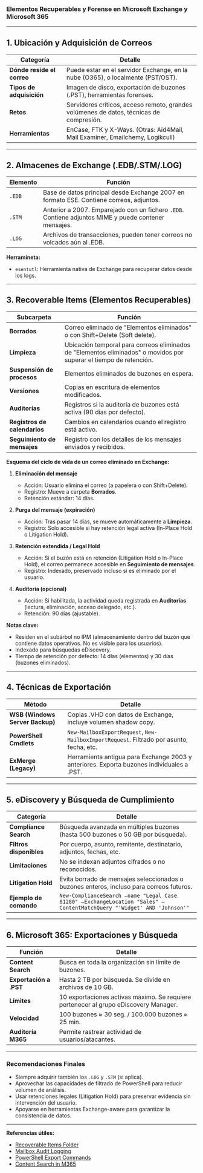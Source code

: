 ### Elementos Recuperables y Forense en Microsoft Exchange y Microsoft 365

---

## 1. Ubicación y Adquisición de Correos

| Categoría                  | Detalle                                                                                 |
| -------------------------- | --------------------------------------------------------------------------------------- |
| **Dónde reside el correo** | Puede estar en el servidor Exchange, en la nube (O365), o localmente (PST/OST).         |
| **Tipos de adquisición**   | Imagen de disco, exportación de buzones (.PST), herramientas forenses.                  |
| **Retos**                  | Servidores críticos, acceso remoto, grandes volúmenes de datos, técnicas de compresión. |
| **Herramientas**           | EnCase, FTK y X-Ways. (Otras: Aid4Mail, Mail Examiner, Emailchemy, Logikcull)           |

---

## 2. Almacenes de Exchange (.EDB/.STM/.LOG)

| Elemento   | Función                                                                                              |
| ---------- | ---------------------------------------------------------------------------------------------------- |
| `.EDB`     | Base de datos principal desde Exchange 2007 en formato ESE. Contiene correos, adjuntos.              |
| `.STM`     | Anterior a 2007. Emparejado con un fichero `.EDB`. Contiene adjuntos MIME y puede contener mensajes. |
| `.LOG`     | Archivos de transacciones, pueden tener correos no volcados aún al .EDB.                             |

**Herramineta:**
- `esentutl`: Herramienta nativa de Exchange para recuperar datos desde los logs.

---

## 3. Recoverable Items (Elementos Recuperables)

| Subcarpeta                   | Función                                                                                                            |
| ---------------------------- | ------------------------------------------------------------------------------------------------------------------ |
| **Borrados**                 | Correo eliminado de "Elementos eliminados" o con Shift+Delete (Soft delete).                                       |
| **Limpieza**                 | Ubicación temporal para correos eliminados de "Elementos eliminados" o movidos por superar el tiempo de retención. |
| **Suspensión de procesos**   | Elementos eliminados de buzones en espera.                                                                         |
| **Versiones**                | Copias en escritura de elementos modificados.                                                                      |
| **Auditorías**               | Registros si la auditoría de buzones está activa (90 días por defecto).                                            |
| **Registros de calendarios** | Cambios en calendarios cuando el registro está activo.                                                             |
| **Seguimiento de mensajes**  | Registro con los detalles de los mensajes enviados y recibidos.                                                    |

**Esquema del ciclo de vida de un correo eliminado en Exchange:**

1. **Eliminación del mensaje**
    - Acción: Usuario elimina el correo (a papelera o con Shift+Delete).
    - Registro: Mueve a carpeta **Borrados**.
    - Retención estándar: 14 días.

2. **Purga del mensaje (expiración)**
    - Acción: Tras pasar 14 días, se mueve automáticamente a **Limpieza**.
    - Registro: Solo accesible si hay retención legal activa (In-Place Hold o Litigation Hold).

3. **Retención extendida / Legal Hold**
    - Acción: Si el buzón está en retención (Litigation Hold o In-Place Hold), el correo permanece accesible en **Seguimiento de mensajes**.
    - Registro: Indexado, preservado incluso si es eliminado por el usuario.

4. **Auditoría (opcional)**
    - Acción: Si habilitada, la actividad queda registrada en **Auditorías** (lectura, eliminación, acceso delegado, etc.).
    - Retención: 90 días (ajustable).

**Notas clave:**
* Residen en el subárbol no IPM (almacenamiento dentro del buzón que contiene datos operativos. No es visible para los usuarios).
* Indexado para búsquedas eDiscovery.
* Tiempo de retención por defecto: 14 días (elementos) y 30 días (buzones eliminados).

---

## 4. Técnicas de Exportación

| Método                          | Detalle                                                                                   |
| ------------------------------- | ----------------------------------------------------------------------------------------- |
| **WSB (Windows Server Backup)** | Copias .VHD con datos de Exchange, incluye volumen shadow copy.                           |
| **PowerShell Cmdlets**          | `New-MailboxExportRequest`, `New-MailboxImportRequest`. Filtrado por asunto, fecha, etc.  |
| **ExMerge (Legacy)**            | Herramienta antigua para Exchange 2003 y anteriores. Exporta buzones individuales a .PST. |

---

## 5. eDiscovery y Búsqueda de Cumplimiento

| Categoría               | Detalle                                                                                                               |
| ----------------------- | --------------------------------------------------------------------------------------------------------------------- |
| **Compliance Search**   | Búsqueda avanzada en múltiples buzones (hasta 500 buzones o 50 GB por búsqueda).                                      |
| **Filtros disponibles** | Por cuerpo, asunto, remitente, destinatario, adjuntos, fechas, etc.                                                   |
| **Limitaciones**        | No se indexan adjuntos cifrados o no reconocidos.                                                                     |
| **Litigation Hold**     | Evita borrado de mensajes seleccionados o buzones enteros, incluso para correos futuros.                              |
| **Ejemplo de comando**  | `New-ComplianceSearch –name "Legal Case 81280" –ExchangeLocation "Sales" –ContentMatchQuery "'Widget' AND 'Johnson'"` |

---

## 6. Microsoft 365: Exportaciones y Búsqueda

| Función                | Detalle                                                                              |
| ---------------------- | ------------------------------------------------------------------------------------ |
| **Content Search**     | Busca en toda la organización sin límite de buzones.                                 |
| **Exportación a .PST** | Hasta 2 TB por búsqueda. Se divide en archivos de 10 GB.                             |
| **Límites**            | 10 exportaciones activas máximo. Se requiere pertenecer al grupo eDiscovery Manager. |
| **Velocidad**          | 100 buzones ≈ 30  seg. / 100.000 buzones ≈ 25 min.                                   |
| **Auditoría M365**     | Permite rastrear actividad de usuarios/atacantes.                                    |

---

### Recomendaciones Finales

* Siempre adquirir también los `.LOG` y `.STM` (si aplica).
* Aprovechar las capacidades de filtrado de PowerShell para reducir volumen de análisis.
* Usar retenciones legales (Litigation Hold) para preservar evidencia sin intervención del usuario.
* Apoyarse en herramientas Exchange-aware para garantizar la consistencia de datos.

---

**Referencias útiles:**

* [Recoverable Items Folder](https://learn.microsoft.com/en-us/exchange/security-and-compliance/recoverable-items-folder/recoverable-items-folder)
* [Mailbox Audit Logging](https://learn.microsoft.com/en-us/exchange/policy-and-compliance/mailbox-audit-logging/mailbox-audit-logging?view=exchserver-2019&redirectedfrom=MSDN)
* [PowerShell Export Commands](https://learn.microsoft.com/en-us/powershell/module/exchange/new-mailboxexportrequest?view=exchange-ps&redirectedfrom=MSDN)
* [Content Search in M365](https://learn.microsoft.com/en-us/microsoft-365/compliance/content-search)
